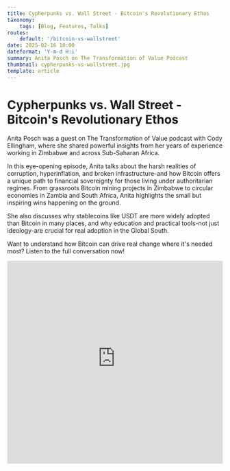 ```yaml
---
title: Cypherpunks vs. Wall Street - Bitcoin's Revolutionary Ethos
taxonomy:
    tags: [Blog, Features, Talks]
routes:
    default: '/bitcoin-vs-wallstreet'
date: 2025-02-16 10:00
dateformat: 'Y-m-d H:i'
summary: Anita Posch on The Transformation of Value Podcast
thumbnail: cypherpunks-vs-wallstreet.jpg
template: article
---
```


# Cypherpunks vs. Wall Street - Bitcoin's Revolutionary Ethos

Anita Posch was a guest on The Transformation of Value podcast with Cody Ellingham, where she shared powerful insights from her years of experience working in Zimbabwe and across Sub-Saharan Africa.

In this eye-opening episode, Anita talks about the harsh realities of corruption, hyperinflation, and broken infrastructure-and how Bitcoin offers a unique path to financial sovereignty for those living under authoritarian regimes. From grassroots Bitcoin mining projects in Zimbabwe to circular economies in Zambia and South Africa, Anita highlights the small but inspiring wins happening on the ground.

She also discusses why stablecoins like USDT are more widely adopted than Bitcoin in many places, and why education and practical tools-not just ideology-are crucial for real adoption in the Global South.

Want to understand how Bitcoin can drive real change where it's needed most? Listen to the full conversation now!

<iframe width="100%" height="473" src="https://www.youtube-nocookie.com/embed/mWx8F5zTmW8" title="YouTube video player" frameborder="0" allow="accelerometer; autoplay; clipboard-write; encrypted-media; gyroscope; picture-in-picture; web-share" referrerpolicy="strict-origin-when-cross-origin" allowfullscreen></iframe>
